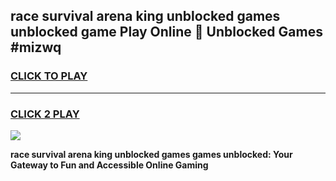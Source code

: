 
## race survival arena king unblocked games unblocked game Play Online 👋 Unblocked Games #mizwq
<h3>
<a href="https://premium.freeplayer.one?title=race_survival_arena_king_unblocked_games&ref=21F">CLICK TO PLAY</a></h3>
<hr>

<h3>
<a href="https://premium.freeplayer.one?title=race_survival_arena_king_unblocked_games&ref=21F">CLICK 2 PLAY</a>
  
</h3>

<a href="https://premium.freeplayer.one?title=race_survival_arena_king_unblocked_games&ref=21F/"><img src="https://clearcache.store/games.png"></a>


**race survival arena king unblocked games games unblocked: Your Gateway to Fun and Accessible Online Gaming**
